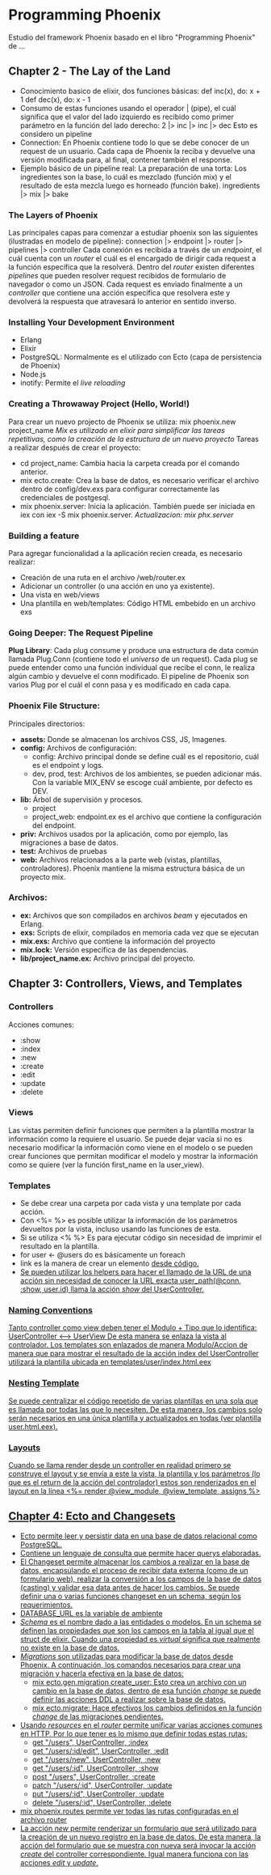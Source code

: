 # Programming Phoenix
Estudio del framework Phoenix basado en el libro "Programming Phoenix" de ...

## Chapter 2 - The Lay of the Land
* Conocimiento basico de elixir, dos funciones básicas:
    def inc(x), do: x + 1
    def dec(x), do: x - 1
* Consumo de estas funciones usando el operador | (pipe), el cuál significa que el valor del lado izquierdo es recibido como primer parámetro en la función del lado derecho:
    2 |> inc |> inc |> dec
    Esto es considero un pipeline
* Connection: En Phoenix contiene todo lo que se debe conocer de un request de un usuario. Cada capa de Phoenix la reciba y devuelve una versión modificada para, al final, contener también el response.
* Ejemplo básico de un pipeline real: La preparación de una torta: Los ingredientes son la base, lo cuál es mezclado (función mix) y el resultado de esta mezcla luego es horneado (función bake).
    ingredients
    |> mix
    |> bake
### The Layers of Phoenix
Las principales capas para comenzar a estudiar phoenix son las siguientes (ilustradas en modelo de pipeline):
    connection
    |> endpoint
    |> router
    |> pipelines
    |> controller
Cada conexión es recibida a través de un *endpoint*, el cuál cuenta con un *router* el cuál es el encargado de dirigir cada request a la función específica que la resolverá. Dentro del *router* existen diferentes *pipelines* que pueden resolver request recibidos de formulario de navegador o como un JSON. Cada request es enviado finalmente a un *controller* que contiene una acción especifica que resolvera este y devolverá la respuesta que atravesará lo anterior en sentido inverso.

### Installing Your Development Environment
* Erlang
* Elixir
* PostgreSQL: Normalmente es el utilizado con Ecto (capa de persistencia de Phoenix)
* Node.js
* inotify: Permite el *live reloading*

### Creating a Throwaway Project (Hello, World!)
Para crear un nuevo projecto de Phoenix se utiliza:
    mix phoenix.new project_name
*Mix es utilizado en elixir para simplificar las tareas repetitivas, como la creación de la estructura de un nuevo proyecto*
Tareas a realizar después de crear el proyecto:
* cd project_name: Cambia hacia la carpeta creada por el comando anterior.
* mix ecto.create: Crea la base de datos, es necesario verificar el archivo dentro de config/dev.exs para configurar correctamente las credenciales de postgesql.
* mix phoenix.server: Inicia la aplicación. También puede ser iniciada en iex con iex -S mix phoenix.server. *Actualizacion: mix phx.server*

### Building a feature
Para agregar funcionalidad a la aplicación recien creada, es necesario realizar:
* Creación de una ruta en el archivo /web/router.ex 
* Adicionar un controller (o una acción en uno ya existente).
* Una vista en web/views
* Una plantilla en web/templates: Código HTML embebido en un archivo exs

### Going Deeper: The Request Pipeline
**Plug Library**: Cada plug consume y produce una estructura de data común llamada Plug.Conn (contiene todo el *universo* de un request). Cada plug se puede entender como una función individual que recibe el conn, le realiza algún cambio y devuelve el conn modificado.
El pipeline de Phoenix son varios Plug por el cuál el conn pasa y es modificado en cada capa.

### Phoenix File Structure:
Principales directorios:
* **assets:** Donde se almacenan los archivos CSS, JS, Imagenes.
* **config:** Archivos de configuración:
    * config: Archivo principal donde se define cuál es el repositorio, cuál es el endpoint y logs.
    * dev, prod, test: Archivos de los ambientes, se pueden adicionar más. Con la variable MIX_ENV se escoge cuál ambiente, por defecto es DEV.
* **lib:** Árbol de supervisión y procesos.
    * project
    * project_web: endpoint.ex es el archivo que contiene la configuración del endpoint.
* **priv:** Archivos usados por la aplicación, como por ejemplo, las migraciones a base de datos.
* **test:** Archivos de pruebas
* **web:** Archivos relacionados a la parte web (vistas, plantillas, controladores).
Phoenix mantiene la misma estructura básica de un proyecto mix.

### Archivos:
* **ex:** Archivos que son compilados en archivos *beam* y ejecutados en Erlang.
* **exs:** Scripts de elixir, compilados en memoria cada vez que se ejecutan
* **mix.exs:** Archivo que contiene la información del proyecto
* **mix.lock:** Versión específica de las dependencias.
* **lib/project_name.ex:** Archivo principal del proyecto.

## Chapter 3: Controllers, Views, and Templates
### Controllers
Acciones comunes:
* :show
* :index
* :new
* :create
* :edit
* :update
* :delete

### Views
Las vistas permiten definir funciones que permiten a la plantilla mostrar la información como la requiere el usuario. Se puede dejar vacía si no es necesario modificar la información como viene en el modelo o se pueden crear funciones que permitan modificar el modelo y mostrar la información como se quiere (ver la función first_name en la user_view).

### Templates
* Se debe crear una carpeta por cada vista y una template por cada acción.
* Con <%= %> es posible utilizar la información de los parámetros devueltos por la vista, incluso usando las funciones de esta.
* Si se utiliza <% %> Es para ejecutar código sin necesidad de imprimir el resultado en la plantilla.
* for user <- @users do es básicamente un foreach
* link es la manera de crear un elemento <a href> desde código.
* Se pueden utilizar los helpers para hacer el llamado de la URL de una acción sin necesidad de conocer la URL exacta user_path(@conn, :show, user.id) llama la acción *show* del UserController.

### Naming Conventions
Tanto controller como view deben tener el Modulo + Tipo que lo identifica:
UserController <--> UserView
De esta manera se enlaza la vista al controlador. Los templates son enlazados de manera Modulo/Accion de manera que para mostrar el resultado de la acción index del UserController utilizará la plantilla ubicada en templates/user/index.html.eex

### Nesting Template
Se puede centralizar el código repetido de varias plantillas en una sola que es llamada por todas las que lo necesiten. De esta manera, los cambios solo serán necesarios en una única plantilla y actualizados en todas (ver plantilla user.html.eex).

### Layouts
Cuando se llama render desde un controller en realidad primero se construye el layout y se envía a este la vista, la plantilla y los parámetros (lo que es el  return de la acción del controlador) estos son renderizados en el layout en la línea <%= render @view_module, @view_template, assigns %>

## Chapter 4: Ecto and Changesets
* Ecto permite leer y persistir data en una base de datos relacional como PostgreSQL.
* Contiene un lenguaje de consulta que permite hacer querys elaboradas.
* El Changeset permite almacenar los cambios a realizar en la base de datos, encapsulando el proceso de recibir data externa (como de un formulario web), realizar la conversión a los campos de la base de datos (casting) y validar esa data antes de hacer los cambios. Se puede definir una o varias funciones changeset en un schema, según los requerimientos.
* DATABASE_URL es la variable de ambiente
* *Schema* es el nombre dado a las entidades o modelos. En un schema se definen las propiedades que son los campos en la tabla al igual que el struct de elixir. Cuando una propiedad es *virtual* significa que realmente no existe en la base de datos.
* *Migrations* son utilizadas para modificar la base de datos desde Phoenix. A continuación, los comandos necesarios para crear una migración y hacerla efectiva en la base de datos:
    * mix ecto.gen.migration create_user: Esto crea un archivo con un cambio en la base de datos, dentro de esa función *change* se puede definir las acciones DDL a realizar sobre la base de datos.
    * mix ecto.migrate: Hace efectivos los cambios definidos en la función *change* de las migraciones pendientes.
* Usando *resources* en el *router* permite unificar varias acciones comunes en HTTP. Por lo que tener  es lo mismo que definir todas estas rutas:
    * get "/users", UserController, :index
    * get "/users/:id/edit", UserController, :edit
    * get "/users/new", UserController, :new
    * get "/users/:id", UserController, :show
    * post "/users", UserController, :create
    * patch "/users/:id", UserController, :update
    * put "/users/:id", UserController, :update
    * delete "/users/:id", UserController, :delete
* mix phoenix.routes permite ver todas las rutas configuradas en el archivo router
* La acción *new* permite renderizar un formulario que será utilizado para la creación de un nuevo registro en la base de datos. De esta manera, la acción del formulario que se muestra con nueva será invocar la acción *create* del controller correspondiente. Igual manera funciona con las acciones *edit* y *update*.